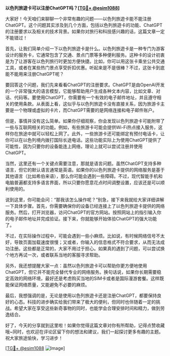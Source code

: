 **以色列旅遊卡可以注册ChatGPT吗？[[TG💪+ @esim1088](https://t.me/s/esim1088)]**

大家好！今天咱们来聊聊一个非常有趣的问题——以色列旅遊卡能不能注册ChatGPT。这个问题其实涉及到几个方面，包括以色列旅遊卡的功能、ChatGPT的注册要求以及相关的技术背景。如果你对旅行和科技感兴趣的话，这篇文章一定不能错过！

首先，让我们简单介绍一下以色列旅遊卡是什么。以色列旅遊卡是一种专门为游客设计的服务卡，它通常包含了交通、景点门票等多种便利服务。这种卡的设计初衷是为了让游客在以色列旅行时更加方便快捷。比如，你可以用这张卡乘坐公共交通工具，或者在某些热门景点享受折扣优惠。听起来是不是很棒？不过，这张卡到底能不能用来注册ChatGPT呢？

要回答这个问题，我们先来看看ChatGPT的注册要求。ChatGPT是由OpenAI开发的一个非常强大的语言模型，它能够帮助用户生成各种文本内容，比如文章、对话、代码等。要使用ChatGPT，你需要有一个有效的电子邮件地址，并且遵守相关的使用条款。从表面上看，这似乎与以色列旅遊卡没有直接关系，因为旅游卡主要是一个物理或虚拟的卡片，而ChatGPT需要的是网络连接和电子邮件账户。

但是，事情并没有这么简单。如果你仔细观察，你会发现以色列旅遊卡可能附带了一些与互联网相关的功能。例如，有些旅游卡可能会提供Wi-Fi热点接入服务，这样你在旅途中就可以轻松上网了。此外，一些旅游卡还可能绑定有预付电话卡，让你可以在以色列境内拨打国际长途电话。这些功能实际上为使用ChatGPT提供了可能性，因为只要你的设备能连上网络，理论上就可以尝试注册并使用ChatGPT。

当然，这里还有一个关键点需要注意，那就是语言问题。虽然ChatGPT支持多种语言，但它的默认语言通常是英语。如果你的以色列旅遊卡提供的网络服务是基于其他语言（比如希伯来语），那么你可能会遇到一些障碍。不过，现代智能手机和电脑普遍都支持多语言界面，所以只要你愿意花点时间调整设置，应该还是可以顺利使用的。

说到这里，你可能会问：“那我该怎么操作呢？”别急，接下来我就给大家详细讲解一下具体步骤。首先，你需要确保你的设备已经连接上了以色列旅遊卡提供的网络服务。然后，打开浏览器，访问ChatGPT的官方网站。按照网站上的指引输入你的电子邮件地址并完成验证。接下来，你就能够开始体验ChatGPT的强大功能了。

不过，在实际操作过程中，可能会遇到一些小麻烦。比如说，有时候网络信号不太好，导致页面加载速度很慢；又或者，你输入的信息格式不符合要求，从而无法成功注册。这些都是正常的，大家不用过于担心。如果真的遇到了问题，可以尝试换个地方再试一次，或者联系当地的客服寻求帮助。

另外，我还想提醒大家一点：虽然以色列旅遊卡可以帮助你更方便地使用ChatGPT，但它并不能完全替代专业的网络服务。换句话说，如果你长期需要稳定高效的网络环境，最好还是考虑购买当地的SIM卡或者是国际漫游套餐。这样既能保证网络质量，又能避免不必要的麻烦。

最后，我想强调的是，无论是使用以色列旅遊卡还是注册ChatGPT，都要保持良好的心态。科技的进步确实给我们带来了极大的便利，但同时也伴随着一定的挑战。希望大家在享受这些新奇事物的同时，也能学会合理安排时间和精力，做到劳逸结合。

好了，今天的分享就到这里啦！如果你觉得这篇文章对你有所帮助，记得点赞收藏哦~同时，也欢迎在评论区留下你的想法和建议，我们一起探讨更多有趣的主题。祝大家旅途愉快，学习进步！

[[TG💪+ @esim1088](https://t.me/s/esim1088) ![Image](https://i.postimg.cc/4NQfJmqS/Snipaste-2025-05-13-00-14-12.png)]